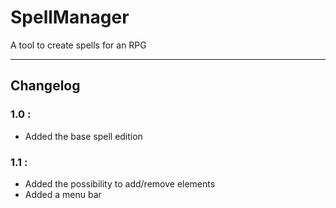 SpellManager
============
A tool to create spells for an RPG

----------------------------------------

Changelog
---------
### 1.0 :
- Added the base spell edition

### 1.1 :
- Added the possibility to add/remove elements
- Added a menu bar